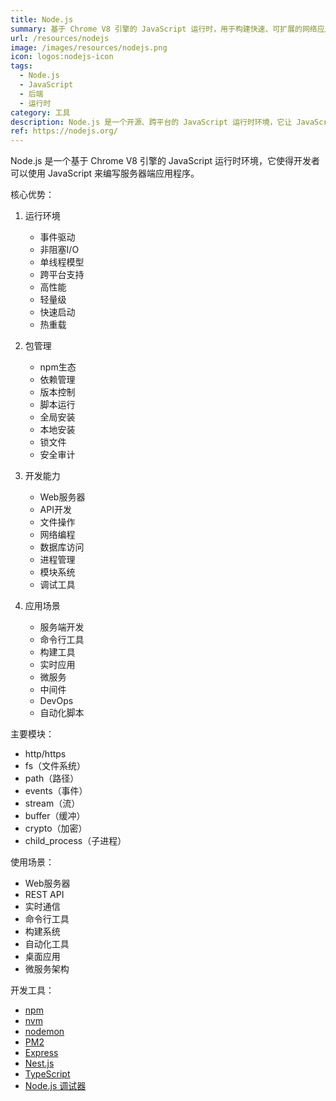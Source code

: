 ```yaml
---
title: Node.js
summary: 基于 Chrome V8 引擎的 JavaScript 运行时，用于构建快速、可扩展的网络应用
url: /resources/nodejs
image: /images/resources/nodejs.png
icon: logos:nodejs-icon
tags:
  - Node.js
  - JavaScript
  - 后端
  - 运行时
category: 工具
description: Node.js 是一个开源、跨平台的 JavaScript 运行时环境，它让 JavaScript 可以运行在服务器端，用于构建高性能的网络应用程序。
ref: https://nodejs.org/
---
```


Node.js 是一个基于 Chrome V8 引擎的 JavaScript 运行时环境，它使得开发者可以使用 JavaScript 来编写服务器端应用程序。

核心优势：

1. 运行环境
   - 事件驱动
   - 非阻塞I/O
   - 单线程模型
   - 跨平台支持
   - 高性能
   - 轻量级
   - 快速启动
   - 热重载

2. 包管理
   - npm生态
   - 依赖管理
   - 版本控制
   - 脚本运行
   - 全局安装
   - 本地安装
   - 锁文件
   - 安全审计

3. 开发能力
   - Web服务器
   - API开发
   - 文件操作
   - 网络编程
   - 数据库访问
   - 进程管理
   - 模块系统
   - 调试工具

4. 应用场景
   - 服务端开发
   - 命令行工具
   - 构建工具
   - 实时应用
   - 微服务
   - 中间件
   - DevOps
   - 自动化脚本

主要模块：
- http/https
- fs（文件系统）
- path（路径）
- events（事件）
- stream（流）
- buffer（缓冲）
- crypto（加密）
- child_process（子进程）

使用场景：
- Web服务器
- REST API
- 实时通信
- 命令行工具
- 构建系统
- 自动化工具
- 桌面应用
- 微服务架构

开发工具：
- [npm](https://www.npmjs.com/)
- [nvm](https://github.com/nvm-sh/nvm)
- [nodemon](https://nodemon.io/)
- [PM2](https://pm2.keymetrics.io/)
- [Express](https://expressjs.com/)
- [Nest.js](https://nestjs.com/)
- [TypeScript](https://www.typescriptlang.org/)
- [Node.js 调试器](https://nodejs.org/en/docs/guides/debugging-getting-started/)
